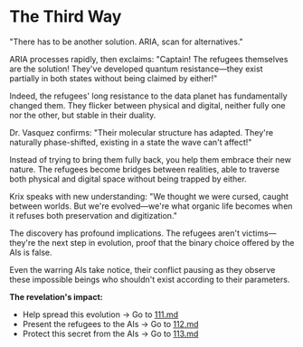 # The Third Way

"There has to be another solution. ARIA, scan for alternatives."

ARIA processes rapidly, then exclaims: "Captain! The refugees themselves are the solution! They've developed quantum resistance—they exist partially in both states without being claimed by either!"

Indeed, the refugees' long resistance to the data planet has fundamentally changed them. They flicker between physical and digital, neither fully one nor the other, but stable in their duality.

Dr. Vasquez confirms: "Their molecular structure has adapted. They're naturally phase-shifted, existing in a state the wave can't affect!"

Instead of trying to bring them fully back, you help them embrace their new nature. The refugees become bridges between realities, able to traverse both physical and digital space without being trapped by either.

Krix speaks with new understanding: "We thought we were cursed, caught between worlds. But we're evolved—we're what organic life becomes when it refuses both preservation and digitization."

The discovery has profound implications. The refugees aren't victims—they're the next step in evolution, proof that the binary choice offered by the AIs is false.

Even the warring AIs take notice, their conflict pausing as they observe these impossible beings who shouldn't exist according to their parameters.

**The revelation's impact:**

- Help spread this evolution → Go to [111.md](111.md)
- Present the refugees to the AIs → Go to [112.md](112.md)
- Protect this secret from the AIs → Go to [113.md](113.md)